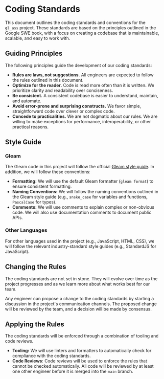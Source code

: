 # Coding Standards

This document outlines the coding standards and conventions for the `gl_ass` project. These standards are based on the principles outlined in the Google SWE book, with a focus on creating a codebase that is maintainable, scalable, and easy to work with.

## Guiding Principles

The following principles guide the development of our coding standards:

- **Rules are laws, not suggestions.** All engineers are expected to follow the rules outlined in this document.
- **Optimize for the reader.** Code is read more often than it is written. We prioritize clarity and readability over conciseness.
- **Be consistent.** A consistent codebase is easier to understand, maintain, and automate.
- **Avoid error-prone and surprising constructs.** We favor simple, straightforward code over clever or complex code.
- **Concede to practicalities.** We are not dogmatic about our rules. We are willing to make exceptions for performance, interoperability, or other practical reasons.

## Style Guide

### Gleam

The Gleam code in this project will follow the official [Gleam style guide](https://gleam.run/book/tour/style-guide.html). In addition, we will follow these conventions:

- **Formatting:** We will use the default Gleam formatter (`gleam format`) to ensure consistent formatting.
- **Naming Conventions:** We will follow the naming conventions outlined in the Gleam style guide (e.g., `snake_case` for variables and functions, `PascalCase` for types).
- **Comments:** We will use comments to explain complex or non-obvious code. We will also use documentation comments to document public APIs.

### Other Languages

For other languages used in the project (e.g., JavaScript, HTML, CSS), we will follow the relevant industry-standard style guides (e.g., StandardJS for JavaScript).

## Changing the Rules

The coding standards are not set in stone. They will evolve over time as the project progresses and as we learn more about what works best for our team.

Any engineer can propose a change to the coding standards by starting a discussion in the project's communication channels. The proposed change will be reviewed by the team, and a decision will be made by consensus.

## Applying the Rules

The coding standards will be enforced through a combination of tooling and code reviews.

- **Tooling:** We will use linters and formatters to automatically check for compliance with the coding standards.
- **Code Reviews:** Code reviews will be used to enforce the rules that cannot be checked automatically. All code will be reviewed by at least one other engineer before it is merged into the `main` branch.
